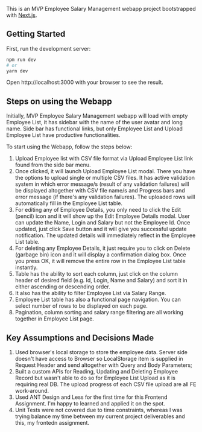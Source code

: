 This is an MVP Employee Salary Management webapp project bootstrapped with [Next.js](https://nextjs.org/).

## Getting Started

First, run the development server:

```bash
npm run dev
# or
yarn dev
```

Open http://localhost:3000 with your browser to see the result.

## Steps on using the Webapp

Initially, MVP Employee Salary Management webapp will load with empty Employee List, it has sidebar with the name of the user avatar and long name. Side bar has functional links, but only Employee List and Upload Employee List have productive functionalities.

To start using the Webapp, follow the steps below:

1. Upload Employee list with CSV file format via Upload Employee List link found from the side bar menu.
2. Once clicked, it will launch Upload Employee List modal. There you have the options to upload single or multiple CSV files. It has active validation system in which error message/s (result of any validation failures) will be displayed altogether with CSV file name/s and Progress bars and error message (if there's any validation failures). The uploaded rows will automatically fill in the Employee List table.
3. For editing any of Employee Details, you only need to click the Edit (pencil) icon and it will show up the Edit Employee Details modal. User can update the Name, Login and Salary but not the Employee Id. Once updated, just click Save button and it will give you successful update notification. The updated details will immediately reflect in the Employee List table.
4. For deleting any Employee Details, it just require you to click on Delete (garbage bin) icon and it will display a confirmation dialog box. Once you press OK, it will remove the entire row in the Employee List table instantly.
5. Table has the ability to sort each column, just click on the column header of desired field (e.g. Id, Login, Name and Salary) and sort it in either ascending or descending order.
6. It also has the ability to filter Employee List via Salary Range.
7. Employee List table has also a functional page navigation. You can select number of rows to be displayed on each page.
8. Pagination, column sorting and salary range filtering are all working together in Employee List page.

## Key Assumptions and Decisions Made

1. Used browser's local storage to store the employee data. Server side doesn't have access to Browser so LocalStorage item is supplied in Request Header and send altogether with Query and Body Parameters;
2. Built a custom APIs for Reading, Updating and Deleting Employee Record but wasn't able to do so for Employee List Upload as it is requiring real DB. The upload progress of each CSV file upload are all FE work-around.
3. Used ANT Design and Less for the first time for this Frontend Assignment. I'm happy to learned and applied it on the spot.
4. Unit Tests were not covered due to time constraints, whereas I was trying balance my time between my current project deliverables and this, my frontedn assignment.
